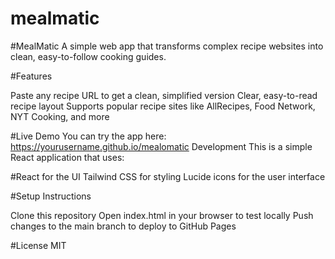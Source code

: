 # mealmatic
#MealMatic
A simple web app that transforms complex recipe websites into clean, easy-to-follow cooking guides.

#Features

Paste any recipe URL to get a clean, simplified version
Clear, easy-to-read recipe layout
Supports popular recipe sites like AllRecipes, Food Network, NYT Cooking, and more

#Live Demo
You can try the app here: https://yourusername.github.io/mealomatic
Development
This is a simple React application that uses:

#React for the UI
Tailwind CSS for styling
Lucide icons for the user interface

#Setup Instructions

Clone this repository
Open index.html in your browser to test locally
Push changes to the main branch to deploy to GitHub Pages

#License
MIT
